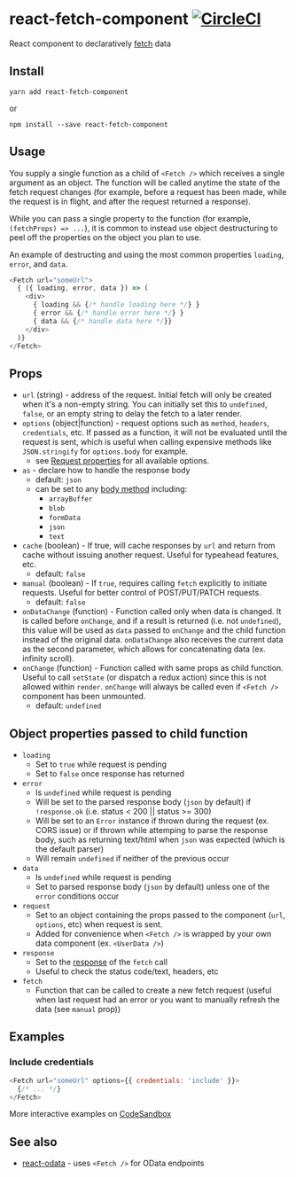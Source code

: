 # react-fetch-component [![CircleCI](https://circleci.com/gh/techniq/react-fetch-component.svg?style=svg)](https://circleci.com/gh/techniq/react-fetch-component)

React component to declaratively [fetch](https://developer.mozilla.org/en-US/docs/Web/API/Fetch_API) data

## Install
```
yarn add react-fetch-component
```
or
```
npm install --save react-fetch-component
```

## Usage
You supply a single function as a child of `<Fetch />` which receives a single argument as an object.  The function will be called anytime the state of the fetch request changes (for example, before a request has been made, while the request is in flight, and after the request returned a response).

While you can pass a single property to the function (for example, `(fetchProps) => ...`), it is common to instead use object destructuring to peel off the properties on the object you plan to use.

An example of destructing and using the most common properties `loading`, `error`, and `data`.

```js
<Fetch url="someUrl">
  { ({ loading, error, data }) => (
    <div>
      { loading && {/* handle loading here */} }
      { error && {/* handle error here */} }
      { data && {/* handle data here */}}
    </div>
  )}
</Fetch>
```

## Props
- `url` (string) - address of the request.  Initial fetch will only be created when it's a non-empty string.  You can initially set this to `undefined`, `false`, or an empty string to delay the fetch to a later render.
- `options` (object|function) - request options such as `method`, `headers`, `credentials`, etc.  If passed as a function, it will not be evaluated until the request is sent, which is useful when calling expensive methods like `JSON.stringify` for `options.body` for example.
  - see [Request properties](https://developer.mozilla.org/en-US/docs/Web/API/Request#Properties) for all available options.
- `as` - declare how to handle the response body
  - default: `json`
  - can be set to any [body method](https://developer.mozilla.org/en-US/docs/Web/API/Body#Methods) including:
    - `arrayBuffer`
    - `blob`
    - `formData`
    - `json`
    - `text`
- `cache` (boolean) - If true, will cache responses by `url` and return from cache without issuing another request.  Useful for typeahead features, etc.
  - default: `false`
- `manual` (boolean) - If `true`, requires calling `fetch` explicitly to initiate requests.  Useful for better control of POST/PUT/PATCH requests.
  - default: `false`
- `onDataChange` (function) - Function called only when data is changed.  It is called before `onChange`, and if a result is returned (i.e. not `undefined`), this value will be used as `data` passed to `onChange` and the child function instead of the original data.  `onDataChange` also receives the current data as the second parameter, which allows for concatenating data (ex. infinity scroll).
- `onChange` (function) - Function called with same props as child function.  Useful to call `setState` (or dispatch a redux action) since this is not allowed within `render`.  `onChange` will always be called even if `<Fetch />` component has been unmounted.
  - default: `undefined`

## Object properties passed to child function
- `loading`
  - Set to `true` while request is pending
  - Set to `false` once response has returned
- `error`
  - Is `undefined` while request is pending
  - Will be set to the parsed response body (`json` by default) if `!response.ok` (i.e. status < 200 || status >= 300)
  - Will be set to an `Error` instance if thrown during the request (ex. CORS issue) or if thrown while attemping to parse the response body, such as returning text/html when `json` was expected (which is the default parser)
  - Will remain `undefined` if neither of the previous occur
- `data`
  - Is `undefined` while request is pending
  - Set to parsed response body (`json` by default) unless one of the `error` conditions occur
- `request`
  - Set to an object containing the props passed to the component (`url`, `options`, etc) when request is sent.
  - Added for convenience when `<Fetch />` is wrapped by your own data component (ex. `<UserData />`)
- `response`
  - Set to the [response](https://developer.mozilla.org/en-US/docs/Web/API/Response) of the `fetch` call
  - Useful to check the status code/text, headers, etc
- `fetch`
  - Function that can be called to create a new fetch request (useful when last request had an error or you want to manually refresh the data (see `manual` prop))


  
## Examples
### Include credentials
```js
<Fetch url="someUrl" options={{ credentials: 'include' }}>
  {/* ... */}
</Fetch>
```

More interactive examples on [CodeSandbox](https://codesandbox.io/s/Z6R7OrOgQ)

## See also
- [react-odata](https://github.com/techniq/react-odata) - uses `<Fetch />` for OData endpoints
